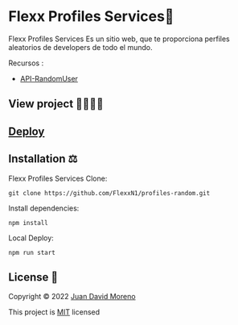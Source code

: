 # Flexx Profiles Services🔗

Flexx Profiles Services Es un sitio web, que te proporciona perfiles aleatorios de developers de todo el mundo.

Recursos :

- [API-RandomUser](https://randomuser.me/api/)

## View project 🚀🙋🏻‍♂️
## [Deploy](https://flexx-profiles-services.netlify.app/)

## Installation ⚖

Flexx Profiles Services Clone:
```
git clone https://github.com/FlexxN1/profiles-random.git
 ```
 
Install dependencies:
```
npm install 
 ```
 
Local Deploy:
```
npm run start
 ```
 
## License 🔐

Copyright © 2022 [Juan David Moreno](https://github.com/FlexxN1)

This project is [MIT](https://choosealicense.com/licenses/mit/) licensed
